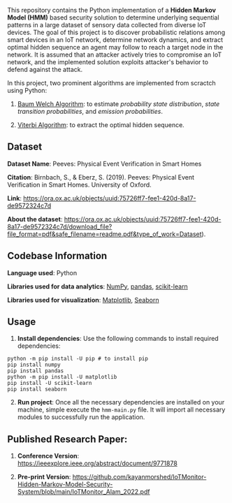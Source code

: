 This repository contains the Python implementation of a **Hidden Markov Model (HMM)** based security solution to determine underlying sequential patterns in a large dataset of sensory data collected from diverse IoT devices. The goal of this project is to discover probabilistic relations among smart devices in an IoT network, determine network dynamics, and extract optimal hidden sequence an agent may follow to reach a target node in the network. It is assumed that an attacker actively tries to compromise an IoT network, and the implemented solution exploits attacker's behavior to defend against the attack.  

In this project, two prominent algorithms are implemented from scractch using Python:  
1. [Baum Welch Algorithm](https://en.wikipedia.org/wiki/Baum%E2%80%93Welch_algorithm): to estimate _probability state distribution_, _state transition probabilities_, and _emission probabilities_. 

2. [Viterbi Algorithm](https://en.wikipedia.org/wiki/Viterbi_algorithm): to extract the optimal hidden sequence. 


## Dataset

**Dataset Name**: Peeves: Physical Event Verification in Smart Homes 

**Citation**: Birnbach, S., & Eberz, S. (2019). Peeves: Physical Event Verification in Smart Homes. University of Oxford.

**Link**: https://ora.ox.ac.uk/objects/uuid:75726ff7-fee1-420d-8a17-de9572324c7d 

**About the dataset**: https://ora.ox.ac.uk/objects/uuid:75726ff7-fee1-420d-8a17-de9572324c7d/download_file?file_format=pdf&safe_filename=readme.pdf&type_of_work=Dataset).


## Codebase Information

**Language used**: Python

**Libraries used for data analytics**: [NumPy](https://numpy.org/doc/stable/index.html), [pandas](https://pandas.pydata.org), [scikit-learn](https://scikit-learn.org/stable)

**Libraries used for visualization**: [Matplotlib](https://matplotlib.org), [Seaborn](https://seaborn.pydata.org)


## Usage

1. **Install dependencies**: Use the following commands to install required dependencies:

```
python -m pip install -U pip # to install pip
pip install numpy
pip install pandas
python -m pip install -U matplotlib
pip install -U scikit-learn
pip install seaborn
```

2. **Run project**: Once all the necessary dependencies are installed on your machine, simple execute the `hmm-main.py` file. It will import all necessary modules to successfully run the application. 


## Published Research Paper: 

1. **Conference Version**: https://ieeexplore.ieee.org/abstract/document/9771878 

2. **Pre-print Version**: https://github.com/kayanmorshed/IoTMonitor-Hidden-Markov-Model-Security-System/blob/main/IoTMonitor_Alam_2022.pdf

